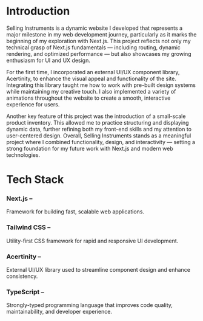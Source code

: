 # Introduction
Selling Instruments is a dynamic website I developed that represents a major milestone in my web development journey, particularly as it marks the beginning of my exploration with Next.js. This project reflects not only my technical grasp of Next.js fundamentals — including routing, dynamic rendering, and optimized performance — but also showcases my growing enthusiasm for UI and UX design.

For the first time, I incorporated an external UI/UX component library, Acertinity, to enhance the visual appeal and functionality of the site. Integrating this library taught me how to work with pre-built design systems while maintaining my creative touch. I also implemented a variety of animations throughout the website to create a smooth, interactive experience for users.

Another key feature of this project was the introduction of a small-scale product inventory. This allowed me to practice structuring and displaying dynamic data, further refining both my front-end skills and my attention to user-centered design. Overall, Selling Instruments stands as a meaningful project where I combined functionality, design, and interactivity — setting a strong foundation for my future work with Next.js and modern web technologies.

# Tech Stack
### Next.js – 
Framework for building fast, scalable web applications.

### Tailwind CSS –
Utility-first CSS framework for rapid and responsive UI development.

### Acertinity – 
External UI/UX library used to streamline component design and enhance consistency.

### TypeScript –
Strongly-typed programming language that improves code quality, maintainability, and developer experience.
